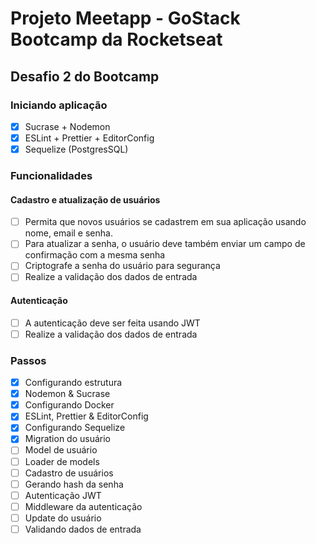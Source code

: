 # Projeto Meetapp - GoStack Bootcamp da Rocketseat

## Desafio 2 do Bootcamp

### Iniciando aplicação

- [x] Sucrase + Nodemon
- [x] ESLint + Prettier + EditorConfig
- [x] Sequelize (PostgresSQL)

### Funcionalidades

#### Cadastro e atualização de usuários

- [ ] Permita que novos usuários se cadastrem em sua aplicação usando nome,
      email e senha.
- [ ] Para atualizar a senha, o usuário deve também enviar um campo de
      confirmação com a mesma senha
- [ ] Criptografe a senha do usuário para segurança
- [ ] Realize a validação dos dados de entrada

#### Autenticação

- [ ] A autenticação deve ser feita usando JWT
- [ ] Realize a validação dos dados de entrada

### Passos

- [x] Configurando estrutura
- [x] Nodemon & Sucrase
- [x] Configurando Docker
- [x] ESLint, Prettier & EditorConfig
- [x] Configurando Sequelize
- [x] Migration do usuário
- [ ] Model de usuário
- [ ] Loader de models
- [ ] Cadastro de usuários
- [ ] Gerando hash da senha
- [ ] Autenticação JWT
- [ ] Middleware da autenticação
- [ ] Update do usuário
- [ ] Validando dados de entrada
